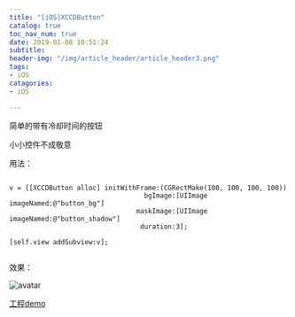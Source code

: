```yaml
---
title: "[iOS]XCCDButton"
catalog: true
toc_nav_num: true
date: 2019-01-08 10:51:24
subtitle: 
header-img: "/img/article_header/article_header3.png"
tags:
- iOS
catagories:
- iOS

---
```


简单的带有冷却时间的按钮

小小控件不成敬意



用法：

```

v = [[XCCDButton alloc] initWithFrame:(CGRectMake(100, 100, 100, 100))
                                  bgImage:[UIImage imageNamed:@"button_bg"]
                                maskImage:[UIImage imageNamed:@"button_shadow"]
                                 duration:3];
    
[self.view addSubview:v];
    
```

效果：


![avatar](/img/XCCDButton.gif)



[工程demo](https://github.com/sunXiChun/XCCDButton/)